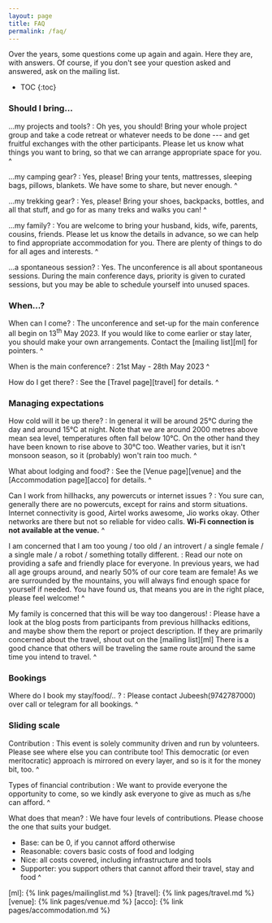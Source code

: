 ```yaml
---
layout: page
title: FAQ
permalink: /faq/
---
```


Over the years, some questions come up again and again.  Here they are, with
answers.  Of course, if you don't see your question asked and answered, ask on
the mailing list.

* TOC
{:toc}

### Should I bring...

...my projects and tools?
: Oh yes, you should!  Bring your whole project group and take a code retreat or
  whatever needs to be done --- and get fruitful exchanges with the other
  participants.  Please let us know what things you want to bring, so that we
  can arrange appropriate space for you.
^

...my camping gear?
: Yes, please!  Bring your tents, mattresses, sleeping bags, pillows, blankets.
  We have some to share, but never enough.
^

...my trekking gear?
: Yes, please!  Bring your shoes, backpacks, bottles, and all that stuff, and go
  for as many treks and walks you can!
^

...my family?
: You are welcome to bring your husband, kids, wife, parents, cousins, friends.
  Please let us know the details in advance, so we can help to find appropriate
  accommodation for you.  There are plenty of things to do for all ages and
  interests.
^

...a spontaneous session?
: Yes.  The unconference is all about spontaneous sessions.  During the main
  conference days, priority is given to curated sessions, but you may be able to
  schedule yourself into unused spaces.

### When...?

When can I come?
: The unconference and set-up for the main conference all
  begin on 13<sup>th</sup> May 2023. If you would like to
  come earlier or stay later, you should make
  your own arrangements.  Contact the [mailing list][ml] for pointers.
^

When is the main conference?
: 21st May - 28th May 2023
^

How do I get there?
: See the [Travel page][travel] for details.
^

### Managing expectations

How cold will it be up there?
: In general it will be around 25°C during the day and around 15°C at night.
  Note that we are around 2000 metres above mean sea level, temperatures often
  fall below 10°C. On the other hand they have been known to rise above to 30°C
  too.  Weather varies, but it isn't monsoon season, so it (probably) won't rain
  too much.
^

What about lodging and food?
: See the [Venue page][venue] and the [Accommodation page][acco] for details.
^

Can I work from hillhacks, any powercuts or internet issues ?
: You sure can, generally there are no powercuts, except for rains and storm situations.
  Internet connectivity is good, Airtel works awesome, Jio works okay. 
  Other networks are there but not so reliable for video calls. 
  **Wi-Fi connection is not available at the venue.**
^
<!--
I am a foreign national.  Do I need a Protected Area Permit (PAP)?
: Not if you are camping on-site.  Read the relevant section on the
[Accommodation page][acco] for more details.
^
-->
I am concerned that I am too young / too old / an introvert / a single female /
a single male / a robot / something totally different.
: Read our note on providing a safe and friendly place for everyone.  In
  previous years, we had all age groups around, and nearly 50% of our core team
  are female!  <!-- XXX: really? -->  As we are surrounded by the mountains, you
  will always find enough space for yourself if needed.  You have found us, that
  means you are in the right place, please feel welcome!
^

My family is concerned that this will be way too dangerous!
: Please have a look at the blog posts from participants from previous hillhacks
  editions, and maybe show them the report or project description.  If they are
  primarily concerned about the travel, shout out on the [mailing list][ml]
  There is a good chance that others will be traveling the same route around
  the same time you intend to travel.
^

### Bookings

Where do I book my stay/food/.. ?
: Please contact Jubeesh(9742787000) over call or telegram for all bookings.
^

### Sliding scale

Contribution
: This event is solely community driven and run by volunteers. Please see where else
  you can contribute too! This democratic (or even meritocratic) approach is mirrored
  on every layer, and so is it for the money bit, too.
^

Types of financial contribution
: We want to provide everyone the opportunity to come, so we kindly ask everyone to
  give as much as s/he can afford.
^

What does that mean?
: We have four levels of contributions. Please choose the one that suits your budget.

  * Base: can be 0, if you cannot afford otherwise
  * Reasonable: covers basic costs of food and lodging
  * Nice: all costs covered, including infrastructure and tools
  * Supporter: you support others that cannot afford their travel, stay and food
^

[ml]: {% link pages/mailinglist.md %}
[travel]: {% link pages/travel.md %}
[venue]: {% link pages/venue.md %}
[acco]: {% link pages/accommodation.md %}
